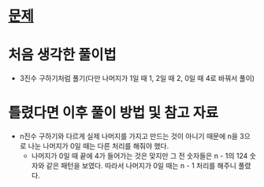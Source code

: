 # [문제](https://school.programmers.co.kr/learn/courses/30/lessons/12899#)

# 처음 생각한 풀이법

- 3진수 구하기처럼 풀기(다만 나머지가 1일 때 1, 2일 때 2, 0일 때 4로 바꿔서 풀이)

# 틀렸다면 이후 풀이 방법 및 참고 자료

- n진수 구하기와 다르게 실제 나머지를 가지고 만드는 것이 아니기 때문에 n을 3으로 나눈 나머지가 0일 때는 다른 처리를 해줘야 했다.
    - 나머지가 0일 때 끝에 4가 들어가는 것은 맞지만 그 전 숫자들은 n - 1의 124 숫자와 같은 패턴을 보였다. 따라서 나머지가 0일 때는 n - 1 처리를 해주니 풀렸다.